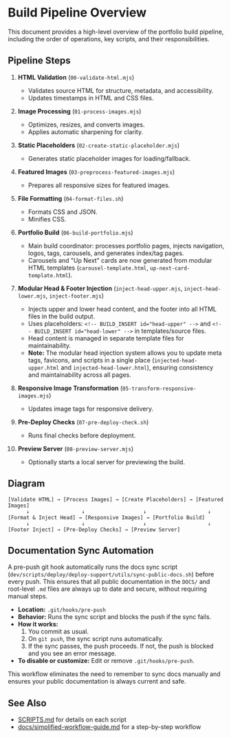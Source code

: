 # Build Pipeline Overview

This document provides a high-level overview of the portfolio build pipeline, including the order of operations, key scripts, and their responsibilities.

## Pipeline Steps

1. **HTML Validation** (`00-validate-html.mjs`)
   - Validates source HTML for structure, metadata, and accessibility.
   - Updates timestamps in HTML and CSS files.

2. **Image Processing** (`01-process-images.mjs`)
   - Optimizes, resizes, and converts images.
   - Applies automatic sharpening for clarity.

3. **Static Placeholders** (`02-create-static-placeholder.mjs`)
   - Generates static placeholder images for loading/fallback.

4. **Featured Images** (`03-preprocess-featured-images.mjs`)
   - Prepares all responsive sizes for featured images.

5. **File Formatting** (`04-format-files.sh`)
   - Formats CSS and JSON.
   - Minifies CSS.

6. **Portfolio Build** (`06-build-portfolio.mjs`)
   - Main build coordinator: processes portfolio pages, injects navigation, logos, tags, carousels, and generates index/tag pages.
   - Carousels and "Up Next" cards are now generated from modular HTML templates (`carousel-template.html`, `up-next-card-template.html`).

7. **Modular Head & Footer Injection** (`inject-head-upper.mjs`, `inject-head-lower.mjs`, `inject-footer.mjs`)
   - Injects upper and lower head content, and the footer into all HTML files in the build output.
   - Uses placeholders: `<!-- BUILD_INSERT id="head-upper" -->` and `<!-- BUILD_INSERT id="head-lower" -->` in templates/source files.
   - Head content is managed in separate template files for maintainability.
   - **Note:** The modular head injection system allows you to update meta tags, favicons, and scripts in a single place (`injected-head-upper.html` and `injected-head-lower.html`), ensuring consistency and maintainability across all pages.

8. **Responsive Image Transformation** (`05-transform-responsive-images.mjs`)
   - Updates image tags for responsive delivery.

9. **Pre-Deploy Checks** (`07-pre-deploy-check.sh`)
   - Runs final checks before deployment.

10. **Preview Server** (`08-preview-server.mjs`)
    - Optionally starts a local server for previewing the build.

## Diagram

```
[Validate HTML] → [Process Images] → [Create Placeholders] → [Featured Images]
      ↓                 ↓                   ↓                    ↓
[Format & Inject Head] → [Responsive Images] → [Portfolio Build]
      ↓                 ↓                   ↓                    ↓
[Footer Inject] → [Pre-Deploy Checks] → [Preview Server]
```

## Documentation Sync Automation

A pre-push git hook automatically runs the docs sync script (`dev/scripts/deploy/deploy-support/utils/sync-public-docs.sh`) before every push. This ensures that all public documentation in the `DOCS/` and root-level `.md` files are always up to date and secure, without requiring manual steps.

- **Location:** `.git/hooks/pre-push`
- **Behavior:** Runs the sync script and blocks the push if the sync fails.
- **How it works:**
  1. You commit as usual.
  2. On `git push`, the sync script runs automatically.
  3. If the sync passes, the push proceeds. If not, the push is blocked and you see an error message.
- **To disable or customize:** Edit or remove `.git/hooks/pre-push`.

This workflow eliminates the need to remember to sync docs manually and ensures your public documentation is always current and safe.

## See Also
- [SCRIPTS.md](SCRIPTS.md) for details on each script
- [docs/simplified-workflow-guide.md](docs/simplified-workflow-guide.md) for a step-by-step workflow
